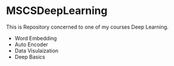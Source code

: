 # MSCSDeepLearning
This is Repository concerned to one of my courses Deep Learning. 
- Word Embedding
- Auto Encoder
- Data Visulaization
- Deep Basics
